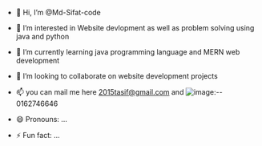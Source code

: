 - 👋 Hi, I’m @Md-Sifat-code
- 👀 I’m interested in Website devlopment as well as problem solving using java and python
- 🌱 I’m currently learning java programming language and MERN web development
- 💞️ I’m looking to collaborate on website development projects
- 📫 you can mail me here 2015tasif@gmail.com and ![image](https://github.com/user-attachments/assets/f231001d-5530-4276-a221-19c34219bd20):-- 0162746646



- 😄 Pronouns: ...
- ⚡ Fun fact: ...

<!---
Md-Sifat-code/Md-Sifat-code is a ✨ special ✨ repository because its `README.md` (this file) appears on your GitHub profile.
You can click the Preview link to take a look at your changes.
--->
